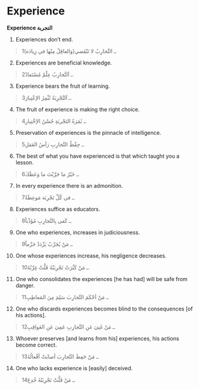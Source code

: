Experience
==========

**Experience التجربة**

1. Experiences don’t end.

> 1ـ التَّجارِبُ لا تَنْقَضي(وَالعاقِلُ مِنْها في زِيادَة).

2. Experiences are beneficial knowledge.

> 2ـ اَلتَّجارِبُ عِلْمٌ مُسْتَفادٌ.

3. Experience bears the fruit of learning.

> 3ـ اَلتَّجْرِبَةُ تُثْمِرُ الإعْتِبارَ.

4. The fruit of experience is making the right choice.

> 4ـ ثَمَرَةُ التَجْربَةِ حُسْنُ الإخْتِيارِ.

5. Preservation of experiences is the pinnacle of intelligence.

> 5ـ حِفْظُ التَّجارِبِ رَأسُ العَقلِ.

6. The best of what you have experienced is that which taught you a
lesson.

> 6ـ خَيْرُ ما جَرَّبْتَ ما وَعَظَكَ.

7. In every experience there is an admonition.

> 7ـ في كُلِّ تَجْرِبَة مَوعِظَةٌ.

8. Experiences suffice as educators.

> 8ـ كَفى بِالتَّجارِبِ مُؤَدِّباً.

9. One who experiences, increases in judiciousness.

> 9ـ مَنْ يُجَرِّبْ يَزْدَدْ حَزْماً.

10. One whose experiences increase, his negligence decreases.

> 10ـ مَنْ كَثُرَتْ تَجْرِبَتُهُ قَلَّتْ غِرَّتُهُ.

11. One who consolidates the experiences [he has had] will be safe from
danger.

> 11ـ مَنْ أحْكَمَ التَّجارِبَ سَلِمَ مِنَ المَعاطِبِ.

12. One who discards experiences becomes blind to the consequences [of
his actions].

> 12ـ مَنْ غَنِيَ عَنِ التَّجارِبِ عَمِيَ عَنِ العَواقِبِ.

13. Whoever preserves [and learns from his] experiences, his actions
become correct.

> 13ـ مَنْ حَفِظَ التَّجارِبَ أصابَتْ أفْعالُهُ.

14. One who lacks experience is [easily] deceived.

> 14ـ مَنْ قَلَّتْ تَجْرِبَتُهُ خُدِعَ.


